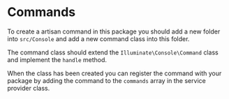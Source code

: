 # Commands

To create a artisan command in this package you should add a new folder into `src/Console` and add a new command class into this folder.

The command class should extend the `Illuminate\Console\Command` class and implement the `handle` method.

When the class has been created you can register the command with your package by adding the command to the `commands` array in the 
service provider class.
